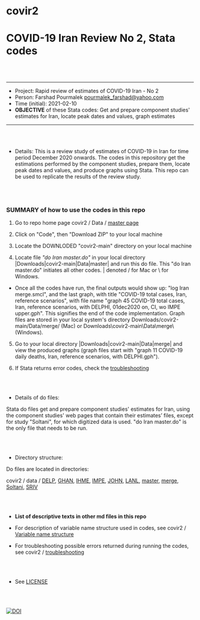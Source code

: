 # covir2

# COVID-19 Iran Review No 2, Stata codes

<br/><br/>


********************************************************************************************************************************************
* Project: Rapid review of estimates of COVID-19 Iran - No 2
* Person: Farshad Pourmalek pourmalek_farshad@yahoo.com
* Time (initial): 2021-02-10
* **OBJECTIVE** of these Stata codes: Get and prepare component studies' estimates for Iran, locate peak dates and values, graph estimates
********************************************************************************************************************************************

<br/><br/>


* Details: This is a review study of estimates of COVID-19 in Iran for time period December 2020 onwards. The codes in this repository get the estimations performed by the component studies, prepare them, locate peak dates and values, and produce graphs using Stata. This repo can be used to replicate the results of the review study. 

<br/><br/>



### SUMMARY of how to use the codes in this repo

1. Go to repo home page covir2 / Data / [master page](https://github.com/pourmalek/covir2)

2. Click on "Code", then "Download ZIP" to your local machine

3. Locate the DOWNLODED "covir2-main" directory on your local machine

4. Locate file *"do Iran master.do"* in your local directory |Downloads|covir2-main|Data|master| and run this do file. This "do Iran master.do" initiates all other codes. | denoted / for Mac or \ for Windows.

- Once all the codes have run, the final outputs would show up: "log Iran merge.smcl", and the last graph, with title "COVID-19 total cases, Iran, reference scenarios", with file name "graph 45 COVID-19 total cases, Iran, reference scenarios, with DELPHI, 01dec2020 on, CI, wo IMPE upper.gph". This signifies the end of the code implementation. Graph files are stored in your local system's directory Downloads/covir2-main/Data/merge/ (Mac) or Downloads\covir2-main\Data\merge\ (Windows).

5. Go to your local directory |Downloads|covir2-main|Data|merge| and view the produced graphs (graph files start with "graph 11 COVID-19 daily deaths, Iran, reference scenarios, with DELPHI.gph"). 

6. If Stata returns error codes, check the [troubleshooting](https://github.com/pourmalek/covir2/blob/main/Troubleshooting.md)

<br/><br/>

* Details of do files:

Stata do files get and prepare component studies' estimates for Iran, using the component studies' web pages that contain their estimates’ files, except for study "Soltani", for which digitized data is used. "do Iran master.do" is the only file that needs to be run. 

<br/><br/>


* Directory structure:

Do files are located in directories: 

covir2 / data / [DELP](https://github.com/pourmalek/covir2/tree/main/Data/DELP), [GHAN](https://github.com/pourmalek/covir2/tree/main/Data/GHAN), [IHME](https://github.com/pourmalek/covir2/tree/main/Data/IHME), [IMPE](https://github.com/pourmalek/covir2/tree/main/Data/IMPE), [JOHN](https://github.com/pourmalek/covir2/tree/main/Data/JOHN), [LANL](https://github.com/pourmalek/covir2/tree/main/Data/LANL), [master](https://github.com/pourmalek/covir2/tree/main/Data/master), [merge](https://github.com/pourmalek/covir2/tree/main/Data/merge), [Soltani](https://github.com/pourmalek/covir2/tree/main/Data/Soltani), [SRIV](https://github.com/pourmalek/covir2/tree/main/Data/SRIV)

<br/><br/>


* **List of descriptive texts in other md files in this repo**

* For description of variable name structure used in codes, see covir2 / [Variable name structure](https://github.com/pourmalek/covir2/blob/main/Variable%20name%20structure.md)

* For troubleshooting possible errors returned during running the codes, see covir2 / [troubleshooting](https://github.com/pourmalek/covir2/blob/main/Troubleshooting.md)

<br/><br/>


* See [LICENSE](https://github.com/pourmalek/covir2/blob/main/LICENSE)

<br/><br/>

[![DOI](https://zenodo.org/badge/344389637.svg)](https://zenodo.org/badge/latestdoi/344389637)





